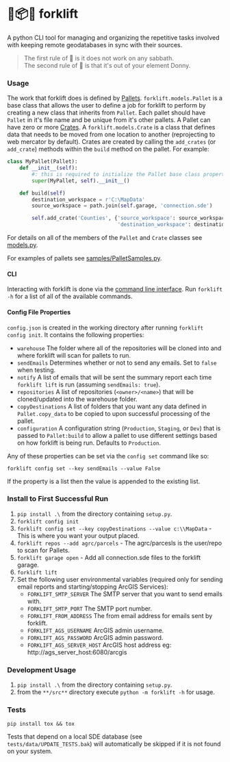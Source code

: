 🚜📦✨ forklift
===================================
A python CLI tool for managing and organizing the repetitive tasks involved with keeping remote geodatabases in sync with their sources.

> The first rule of :tractor: is it does not work on any sabbath.   
> The second rule of :tractor: is that it's out of your element Donny.

### Usage
The work that forklift does is defined by [Pallets](src/forklift/models.py). `forklift.models.Pallet` is a base class that allows the user to define a job for forklift to perform by creating a new class that inherits from `Pallet`. Each pallet should have `Pallet` in it's file name and be unique from it's other pallets. A Pallet can have zero or more [Crates](src/forklift/models.py). A `forklift.models.Crate` is a class that defines data that needs to be moved from one location to another (reprojecting to web mercator by default). Crates are created by calling the `add_crates` (or `add_crate`) methods within the `build` method on the pallet. For example:
```python
class MyPallet(Pallet):
    def __init__(self):
        #: this is required to initialize the Pallet base class properties
        super(MyPallet, self).__init__()

    def build(self)
        destination_workspace = r'C:\MapData'
        source_workspace = path.join(self.garage, 'connection.sde')

        self.add_crate('Counties', {'source_workspace': source_workspace,
                                    'destination_workspace': destination_workspace})
```
For details on all of the members of the `Pallet` and `Crate` classes see [models.py](src/forklift/models.py).

For examples of pallets see [samples/PalletSamples.py](samples/PalletSamples.py).

#### CLI
Interacting with forklift is done via the [command line interface](src/forklift/cli.py). Run `forklift -h` for a list of all of the available commands.

#### Config File Properties
`config.json` is created in the working directory after running `forklift config init`. It contains the following properties:
- `warehouse` The folder where all of the repositories will be cloned into and where forklift will scan for pallets to run.
- `sendEmails` Determines whether or not to send any emails. Set to `false` when testing.
- `notify` A list of emails that will be sent the summary report each time `forklift lift` is run (assuming `sendEmails: true`).
- `repositories` A list of repositories (`<owner>/<name>`) that will be cloned/updated into the warehouse folder.
- `copyDestinations` A list of folders that you want any data defined in `Pallet.copy_data` to be copied to upon successful processing of the pallet.
- `configuration` A configuration string (`Production`, `Staging`, or `Dev`) that is passed to `Pallet:build` to allow a pallet to use different settings based on how forklift is being run. Defaults to `Production`.

Any of these properties can be set via the `config set` command like so:
```
forklift config set --key sendEmails --value False
```
If the property is a list then the value is appended to the existing list.

### Install to First Successful Run
1. `pip install .\` from the directory containing `setup.py`.
1. `forklift config init`
1. `forklift config set --key copyDestinations --value c:\\MapData` - This is where you want your output placed.
1. `forklift repos --add agrc/parcels` - The agrc/parcesls is the user/repo to scan for Pallets.
1. `forklift garage open` - Add all connection.sde files to the forklift garage.
1. `forklift lift`
1. Set the following user environmental variables (required only for sending email reports and starting/stopping ArcGIS Services):
    - `FORKLIFT_SMTP_SERVER` The SMTP server that you want to send emails with.
    - `FORKLIFT_SMTP_PORT` The SMTP port number.
    - `FORKLIFT_FROM_ADDRESS` The from email address for emails sent by forklift.
    - `FORKLIFT_AGS_USERNAME` ArcGIS admin username.
    - `FORKLIFT_AGS_PASSWORD` ArcGIS admin password.
    - `FORKLIFT_AGS_SERVER_HOST` ArcGIS host address eg: http://ags_server_host:6080/arcgis


### Development Usage
1. `pip install .\` from the directory containing `setup.py`.
1. from the `**/src**` directory execute `python -m forklift -h` for usage.

### Tests
`pip install tox && tox`

Tests that depend on a local SDE database (see `tests/data/UPDATE_TESTS.bak`) will automatically be skipped if it is not found on your system.
